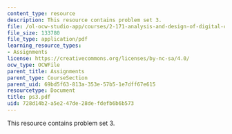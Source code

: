 ```yaml
---
content_type: resource
description: This resource contains problem set 3.
file: /ol-ocw-studio-app/courses/2-171-analysis-and-design-of-digital-control-systems-fall-2006/728d14b2a5e247de28defdefb6b6b573_ps3.pdf
file_size: 133780
file_type: application/pdf
learning_resource_types:
- Assignments
license: https://creativecommons.org/licenses/by-nc-sa/4.0/
ocw_type: OCWFile
parent_title: Assignments
parent_type: CourseSection
parent_uid: 69bd5f63-813a-353e-57b5-1e7dff67e615
resourcetype: Document
title: ps3.pdf
uid: 728d14b2-a5e2-47de-28de-fdefb6b6b573
---
```

This resource contains problem set 3.
